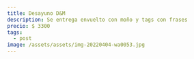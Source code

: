 ```yaml
---
title: Desayuno D&M
description: Se entrega envuelto con moño y tags con frases
precio: $ 3300
tags:
  - post
image: /assets/assets/img-20220404-wa0053.jpg
---
```

